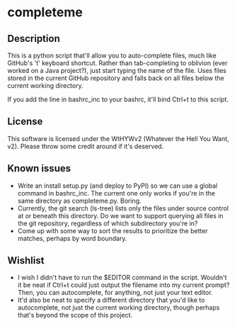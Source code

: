 # completeme

## Description
This is a python script that'll allow you to auto-complete files, much like GitHub's 't' keyboard shortcut.  Rather than tab-completing to oblivion (ever worked on a Java project?), just start typing the name of the file.  Uses files stored in the current GitHub repository and falls back on all files below the current working directory.

If you add the line in bashrc\_inc to your bashrc, it'll bind Ctrl+t to this script.

## License
This software is licensed under the WtHYWv2 (Whatever the Hell You Want, v2).  Please throw some credit around if it's deserved.

## Known issues
* Write an install setup.py (and deploy to PyPI) so we can use a global command in bashrc\_inc.  The current one only works if you're in the same directory as completeme.py.  Boring.
* Currently, the git search (ls-tree) lists only the files under source control at or beneath this directory.  Do we want to support querying all files in the git repository, regardless of which subdirectory you're in?
* Come up with some way to sort the results to prioritize the better matches, perhaps by word boundary.

## Wishlist
* I wish I didn't have to run the $EDITOR command in the script.  Wouldn't it be neat if Ctrl+t could just output the filename into my current prompt?  Then, you can autocomplete, for anything, not just your text editor.
* It'd also be neat to specify a different directory that you'd like to autocomplete, not just the current working directory, though perhaps that's beyond the scope of this project.

